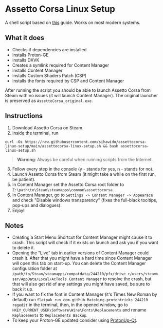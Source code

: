 # Assetto Corsa Linux Setup
A shell script based on [this](https://steamcommunity.com/sharedfiles/filedetails/?id=2828364666) guide. Works on most modern systems.

## What it does
- Checks if dependencies are installed
- Installs Proton-GE
- Installs DXVK
- Creates a symlink required for Content Manager
- Installs Content Manager
- Installs Custom Shaders Patch (CSP)
- Installs the fonts required by CSP and Content Manager

After running the script you should be able to launch Assetto Corsa from Steam with no issues (it will launch Content Manager). The original launcher is preserved as `AssettoCorsa_original.exe`.

## Instructions
1. Download Assetto Corsa on Steam.
2. Inside the terminal, run
  ```
  curl -Os https://raw.githubusercontent.com/sihawido/assettocorsa-linux-setup/main/assettocorsa-linux-setup.sh && bash assettocorsa-linux-setup.sh
  ```
> **Warning**: Always be careful when running scripts from the Internet.
3. Follow every step in the console (y - stands for yes, n - stands for no).
4. Launch Assetto Corsa from Steam (it might take a while on the first run, be patient).
5. In Content Manager set the Assetto Corsa root folder to `Z:\path\to\Steam\steamapps\common\assettocorsa`.
6. In Content Manager, go to `Settings -> Content Manager -> Appearace` and check "Disable windows transparency" (fixes the full-black tooltips, pop-ups and dialogues).
7. Enjoy!

## Notes
- Creating a Start Menu Shortcut for Content Manager might cause it to crash. This script will check if it exists on launch and ask you if you want to delete it.  
- Opening the "Live" tab in earlier versions of Content Manager could crash it. After that you might have a hard time since Content Manager will open this tab on start-up. You can delete the Content Manager configuration folder at `/path/to/Steam/steamapps/compatdata/244210/pfx/drive_c/users/steamuser/AppData/Local/AcTools Content Manager` to resolve the crash, but that will also get rid of any settings you might have saved, be sure to back it up.  
- If you want to fix the font in Content Manager (it's Times New Roman by default) run `flatpak run com.github.Matoking.protontricks 244210 regedit` in the terminal, then, in the opened window, go to `HKEY_CURRENT_USER\Software\Wine\Fonts\Replacements` and rename `Replacements` to `Replacements Backup`.
- To keep your Proton-GE updated consider using [ProtonUp-Qt](https://flathub.org/apps/net.davidotek.pupgui2).
